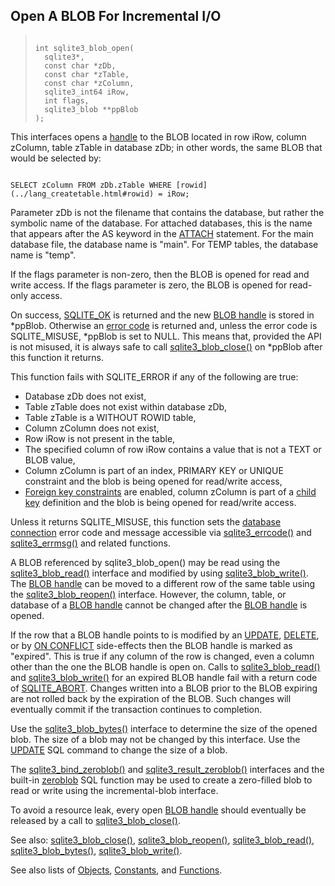 ## Open A BLOB For Incremental I/O




> ```
> 
> int sqlite3_blob_open(
>   sqlite3*,
>   const char *zDb,
>   const char *zTable,
>   const char *zColumn,
>   sqlite3_int64 iRow,
>   int flags,
>   sqlite3_blob **ppBlob
> );
> 
> ```



This interfaces opens a [handle](../c3ref/blob.html) to the BLOB located
in row iRow, column zColumn, table zTable in database zDb;
in other words, the same BLOB that would be selected by:



```

SELECT zColumn FROM zDb.zTable WHERE [rowid](../lang_createtable.html#rowid) = iRow;

```



Parameter zDb is not the filename that contains the database, but
rather the symbolic name of the database. For attached databases, this is
the name that appears after the AS keyword in the [ATTACH](../lang_attach.html) statement.
For the main database file, the database name is "main". For TEMP
tables, the database name is "temp".


If the flags parameter is non\-zero, then the BLOB is opened for read
and write access. If the flags parameter is zero, the BLOB is opened for
read\-only access.


On success, [SQLITE\_OK](../rescode.html#ok) is returned and the new [BLOB handle](../c3ref/blob.html) is stored
in \*ppBlob. Otherwise an [error code](../rescode.html) is returned and, unless the error
code is SQLITE\_MISUSE, \*ppBlob is set to NULL. This means that, provided
the API is not misused, it is always safe to call [sqlite3\_blob\_close()](../c3ref/blob_close.html)
on \*ppBlob after this function it returns.


This function fails with SQLITE\_ERROR if any of the following are true:
* Database zDb does not exist,
* Table zTable does not exist within database zDb,
* Table zTable is a WITHOUT ROWID table,
* Column zColumn does not exist,
* Row iRow is not present in the table,
* The specified column of row iRow contains a value that is not
a TEXT or BLOB value,
* Column zColumn is part of an index, PRIMARY KEY or UNIQUE
constraint and the blob is being opened for read/write access,
* [Foreign key constraints](../foreignkeys.html) are enabled,
column zColumn is part of a [child key](../foreignkeys.html#parentchild) definition and the blob is
being opened for read/write access.



Unless it returns SQLITE\_MISUSE, this function sets the
[database connection](../c3ref/sqlite3.html) error code and message accessible via
[sqlite3\_errcode()](../c3ref/errcode.html) and [sqlite3\_errmsg()](../c3ref/errcode.html) and related functions.


A BLOB referenced by sqlite3\_blob\_open() may be read using the
[sqlite3\_blob\_read()](../c3ref/blob_read.html) interface and modified by using
[sqlite3\_blob\_write()](../c3ref/blob_write.html). The [BLOB handle](../c3ref/blob.html) can be moved to a
different row of the same table using the [sqlite3\_blob\_reopen()](../c3ref/blob_reopen.html)
interface. However, the column, table, or database of a [BLOB handle](../c3ref/blob.html)
cannot be changed after the [BLOB handle](../c3ref/blob.html) is opened.


If the row that a BLOB handle points to is modified by an
[UPDATE](../lang_update.html), [DELETE](../lang_delete.html), or by [ON CONFLICT](../lang_conflict.html) side\-effects
then the BLOB handle is marked as "expired".
This is true if any column of the row is changed, even a column
other than the one the BLOB handle is open on.
Calls to [sqlite3\_blob\_read()](../c3ref/blob_read.html) and [sqlite3\_blob\_write()](../c3ref/blob_write.html) for
an expired BLOB handle fail with a return code of [SQLITE\_ABORT](../rescode.html#abort).
Changes written into a BLOB prior to the BLOB expiring are not
rolled back by the expiration of the BLOB. Such changes will eventually
commit if the transaction continues to completion.


Use the [sqlite3\_blob\_bytes()](../c3ref/blob_bytes.html) interface to determine the size of
the opened blob. The size of a blob may not be changed by this
interface. Use the [UPDATE](../lang_update.html) SQL command to change the size of a
blob.


The [sqlite3\_bind\_zeroblob()](../c3ref/bind_blob.html) and [sqlite3\_result\_zeroblob()](../c3ref/result_blob.html) interfaces
and the built\-in [zeroblob](../lang_corefunc.html#zeroblob) SQL function may be used to create a
zero\-filled blob to read or write using the incremental\-blob interface.


To avoid a resource leak, every open [BLOB handle](../c3ref/blob.html) should eventually
be released by a call to [sqlite3\_blob\_close()](../c3ref/blob_close.html).


See also: [sqlite3\_blob\_close()](../c3ref/blob_close.html),
[sqlite3\_blob\_reopen()](../c3ref/blob_reopen.html), [sqlite3\_blob\_read()](../c3ref/blob_read.html),
[sqlite3\_blob\_bytes()](../c3ref/blob_bytes.html), [sqlite3\_blob\_write()](../c3ref/blob_write.html).


See also lists of
 [Objects](../c3ref/objlist.html),
 [Constants](../c3ref/constlist.html), and
 [Functions](../c3ref/funclist.html).


